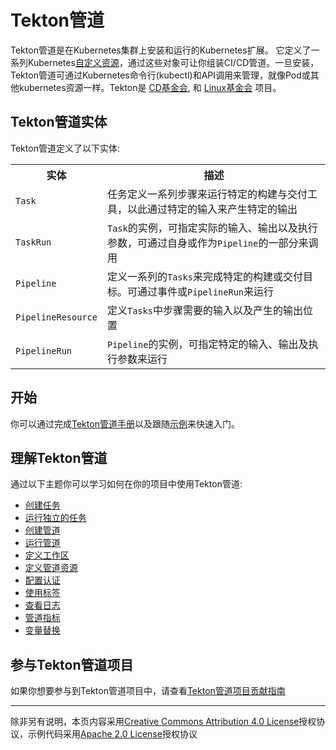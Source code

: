 <!--
---
title: "Tasks and Pipelines"
linkTitle: "Tasks and Pipelines"
weight: 2
description: >
  Building Blocks of Tekton CI/CD Workflow
---
-->
# Tekton管道

Tekton管道是在Kubernetes集群上安装和运行的Kubernetes扩展。
它定义了一系列Kubernetes[自定义资源](https://kubernetes.io/docs/concepts/extend-kubernetes/api-extension/custom-resources/)，通过这些对象可让你组装CI/CD管道。一旦安装，Tekton管道可通过Kubernetes命令行(kubectl)和API调用来管理，就像Pod或其他kubernetes资源一样。Tekton是 [CD基金会](https://cd.foundation/),
和 [Linux基金会](https://www.linuxfoundation.org/projects/) 项目。


## Tekton管道实体

Tekton管道定义了以下实体:

<table>
  <tr>
    <th>实体</th>
    <th>描述</th>
  </tr>
  <tr>
    <td><code>Task</code></td>
    <td>任务定义一系列步骤来运行特定的构建与交付工具，以此通过特定的输入来产生特定的输出</td>
  </tr>
  <tr>
    <td><code>TaskRun</code></td>
    <td><code>Task</code>的实例，可指定实际的输入、输出以及执行参数，可通过自身或作为<code>Pipeline</code>的一部分来调用</td>
  </tr>
  <tr>
    <td><code>Pipeline</code></td>
    <td>定义一系列的<code>Tasks</code>来完成特定的构建或交付目标。可通过事件或<code>PipelineRun</code>来运行</td>
  </tr>
  <tr>
    <td><code>PipelineResource</code></td>
    <td>定义<code>Tasks</code>中步骤需要的输入以及产生的输出位置</td>
  </tr>
  <tr>
    <td><code>PipelineRun</code></td>
    <td><code>Pipeline</code>的实例，可指定特定的输入、输出及执行参数来运行</td>
  </tr>
</table>

## 开始

你可以通过完成[Tekton管道手册](https://github.com/tektoncd/pipeline/blob/master/docs/tutorial.md)以及跟随[示例](https://github.com/tektoncd/pipeline/tree/master/examples)来快速入门。


## 理解Tekton管道

通过以下主题你可以学习如何在你的项目中使用Tekton管道:

- [创建任务](tasks.md)
- [运行独立的任务](taskruns.md)
- [创建管道](pipelines.md)
- [运行管道](pipelineruns.md)
- [定义工作区](workspaces.md)
- [定义管道资源](resources.md)
- [配置认证](auth.md)
- [使用标签](labels.md)
- [查看日志](logs.md)
- [管道指标](metrics.md)
- [变量替换](variables.md)

## 参与Tekton管道项目

如果你想要参与到Tekton管道项目中，请查看[Tekton管道项目贡献指南](https://github.com/tektoncd/pipeline/blob/master/CONTRIBUTING.md)

---

除非另有说明，本页内容采用[Creative Commons Attribution 4.0 License](https://creativecommons.org/licenses/by/4.0/)授权协议，示例代码采用[Apache 2.0 License](https://www.apache.org/licenses/LICENSE-2.0)授权协议
